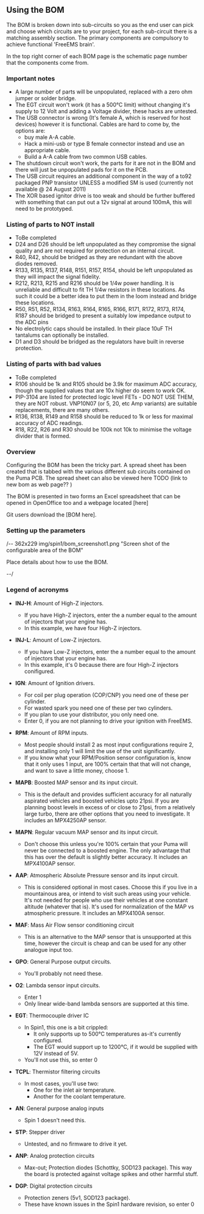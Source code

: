 ## Using the BOM

The BOM is broken down into sub-circuits so you as the end user can pick and choose which circuits are  to your project, for each sub-circuit there is a matching assembly section.
The primary components are compulsory to achieve functional 'FreeEMS brain'.

In the top right corner of each BOM page is the schematic page number that the components come from.

### Important notes

- A large number of parts will be unpopulated, replaced with a zero ohm jumper or solder bridge.
- The EGT circuit won't work (it has a 500&deg;C limit) without changing it's supply to 12 Volt and adding a Voltage divider, these hacks are untested.
- The USB connector is wrong (It's female A, which is reserved for host devices) however it is functional. Cables are hard to come by, the options are:
	- buy male A-A cable.
	- Hack a mini-usb or type B female connector instead and use an appropriate cable.
	- Build a A-A cable from two common USB cables. 
- The shutdown circuit won't work, the parts for it are not in the BOM and there will just be unpopulated pads for it on the PCB.
- The USB circuit requires an additional component in the way of a to92 packaged PNP transistor UNLESS a modified SM is used (currently not available @ 24 August 2011)
- The XOR based ignitor drive is too weak and should be further buffered with something that can put out a 12v signal at around 100mA, this will need to be prototyped.


### Listing of parts to NOT install

- ToBe completed
- D24 and D26 should be left unpopulated as they compromise the signal quality and are not required for protection on an internal circuit.
- R40, R42, should be bridged as they are redundant with the above diodes removed.
- R133, R135, R137, R148, R151, R157, R154, should be left unpopulated as they will impact the signal fidelity.
- R212, R213, R215 and R216 should be 1/4w power handling. It is unreliable and difficult to fit TH 1/4w resistors in these locations. As such it could be a better idea to put them in the loom instead and bridge these locations. 
- R50, R51, R52, R134, R163, R164, R165, R166, R171, R172, R173, R174, R187 should be bridged to present a suitably low impedance output to the ADC pins
- No electrolytic caps should be installed. In their place 10uF TH tantalums can optionally be installed.
- D1 and D3 should be bridged as the regulators have built in reverse protection.

### Listing of parts with bad values

- ToBe completed
- R106 should be 1k and R105 should be 3.9k for maximum ADC accuracy, though the supplied values that are 10x higher do seem to work OK.
- PIP-3104 are listed for protected logic level FETs - DO NOT USE THEM, they are NOT robust. VNP10N07 (or 5, 20, etc Amp variants) are suitable replacements, there are many others.
- R136, R138, R149 and R158 should be reduced to 1k or less for maximal accuracy of ADC readings.
- R18, R22, R26 and R30 should be 100k not 10k to minimise the voltage divider that is formed.

### Overview

Configuring the BOM has been the tricky part. A spread sheet has been created that is tabbed with the various different sub circuits contained on the Puma PCB. The spread sheet can also be viewed here
TODO (link to new bom as web page?? )

The BOM is presented in two forms an Excel spreadsheet that can be opened in OpenOffice too and a webpage located [here]

Git users download the [BOM here].

### Setting up the parameters

/-- 362x229 img/spin1/bom_screenshot1.png "Screen shot of the configurable area of the BOM"

Place details about how to use the BOM.

--/
### Legend of acronyms

- **INJ-H**: Amount of High-Z injectors.
  	- If you have High-Z injectors, enter the a number equal to the amount of injectors that your engine has.
  	- In this example, we have four High-Z injectors.

- **INJ-L**: Amount of Low-Z injectors.
  	- If you have Low-Z injectors, enter the a number equal to the amount of injectors that your engine has.
  	- In this example, it's 0 because there are four High-Z injectors conifigured.

- **IGN**: Amount of Ignition drivers.
  	- For coil per plug operation (COP/CNP) you need one of these per cylinder.
  	- For wasted spark you need one of these per two cylinders.
  	- If you plan to use your distributor, you only need one.
  	- Enter 0, if you are not planning to drive your ignition with FreeEMS.

- **RPM**: Amount of RPM inputs.
  	- Most people should install 2 as most input configurations require 2, and installing only 1 will limit the use of the unit significantly.
  	- If you know what your RPM/Position sensor configuration is, know that it only uses 1 input, are 100% certain that that will not change, and want to save a little money, choose 1.

- **MAPB**: Boosted MAP sensor and its input circuit.
  	- This is the default and provides sufficient accuracy for all naturally aspirated vehicles and boosted vehicles upto 21psi. If you are planning boost levels in excess of or close to 21psi, from a relatively large turbo, there are other options that you need to investigate. It includes an MPX4250AP sensor.

- **MAPN**: Regular vacuum MAP sensor and its input circuit.
  	- Don't choose this unless you're 100% certain that your Puma will never be connected to a boosted engine. The only advantage that this has over the default is slightly better accuracy. It includes an MPX4100AP sensor.

- **AAP**: Atmospheric Absolute Pressure sensor and its input circuit.
  	- This is considered optional in most cases. Choose this if you live in a mountainous area, or intend to visit such areas using your vehicle. It's not needed for people who use their vehicles at one constant altitude (whatever that is). It's used for normalization of the MAP vs atmospheric pressure. It includes an MPX4100A sensor.

- **MAF**: Mass Air Flow sensor conditioning circuit
  	- This is an alternative to the MAP sensor that is unsupported at this time, however the circuit is cheap and can be used for any other analogue input too.

- **GPO**: General Purpose output circuits.
  	- You'll probably not need these.

- **O2**: Lambda sensor input circuits.
  	- Enter 1
  	- Only linear wide-band lambda sensors are supported at this time.

- **EGT**: Thermocouple driver IC
  	- In Spin1, this one is a bit crippled:
		- It only supports up to 500°C temperatures as-it's currently configured.   		
		- The EGT would support up to 1200°C, if it would be supplied with 12V instead of 5V. 
	- You'll not use this, so enter 0

- **TCPL**: Thermistor filtering circuits
  	- In most cases, you'll use two:
		- One for the inlet air temperature.
		- Another for the coolant temperature.	
    		
- **AN**: General purpose analog inputs
  	- Spin 1 doesn't need this.

- **STP**: Stepper driver
  	- Untested, and no firmware to drive it yet.

- **ANP**: Analog protection circuits
  	- Max-out; Protection diodes (Schottky, SOD123 package). This way the board is protected against voltage spikes and other
harmful stuff.

- **DGP**: Digital protection circuits
  	- Protection zeners (5v1, SOD123 package).
  	- These have known issues in the Spin1 hardware revision, so enter 0

